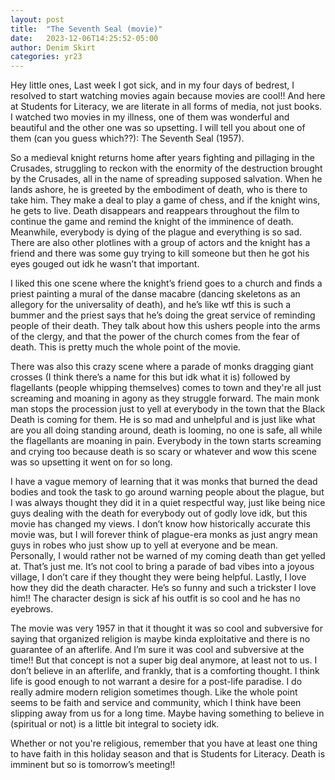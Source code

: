 ```yaml
---
layout: post
title:  "The Seventh Seal (movie)"
date:   2023-12-06T14:25:52-05:00
author: Denim Skirt
categories: yr23
---
```

Hey little ones,
Last week I got sick, and in my four days of bedrest, I resolved to start watching movies again because movies are cool!! And here at Students for Literacy, we are literate in all forms of media, not just books. I watched two movies in my illness, one of them was wonderful and beautiful and the other one was so upsetting. I will tell you about one of them (can you guess which??): The Seventh Seal (1957).

So a medieval knight returns home after years fighting and pillaging in the Crusades, struggling to reckon with the enormity of the destruction brought by the Crusades, all in the name of spreading supposed salvation. When he lands ashore, he is greeted by the embodiment of death, who is there to take him. They make a deal to play a game of chess, and if the knight wins, he gets to live. Death disappears and reappears throughout the film to continue the game and remind the knight of the imminence of death. Meanwhile, everybody is dying of the plague and everything is so sad. There are also other plotlines with a group of actors and the knight has a friend and there was some guy trying to kill someone but then he got his eyes gouged out idk he wasn’t that important. 

I liked this one scene where the knight’s friend goes to a church and finds a priest painting a mural of the danse macabre (dancing skeletons as an allegory for the universality of death), and he’s like wtf this is such a bummer and the priest says that he’s doing the great service of reminding people of their death. They talk about how this ushers people into the arms of the clergy, and that the power of the church comes from the fear of death. This is pretty much the whole point of the movie.

There was also this crazy scene where a parade of monks dragging giant crosses (I think there’s a name for this but idk what it is) followed by flagellants (people whipping themselves) comes to town and they're all just screaming and moaning in agony as they struggle forward. The main monk man stops the procession just to yell at everybody in the town that the Black Death is coming for them. He is so mad and unhelpful and is just like what are you all doing standing around, death is looming, no one is safe, all while the flagellants are moaning in pain. Everybody in the town starts screaming and crying too because death is so scary or whatever and wow this scene was so upsetting it went on for so long. 

I have a vague memory of learning that it was monks that burned the dead bodies and took the task to go around warning people about the plague, but I was always thought they did it in a quiet respectful way, just like being nice guys dealing with the death for everybody out of godly love idk, but this movie has changed my views. I don’t know how historically accurate this movie was, but I will forever think of plague-era monks as just angry mean guys in robes who just show up to yell at everyone and be mean. Personally, I would rather not be warned of my coming death than get yelled at. That’s just me. It’s not cool to bring a parade of bad vibes into a joyous village, I don’t care if they thought they were being helpful. 
Lastly, I love how they did the death character. He’s so funny and such a trickster I love him!! The character design is sick af his outfit is so cool and he has no eyebrows. 

The movie was very 1957 in that it thought it was so cool and subversive for saying that organized religion is maybe kinda exploitative and there is no guarantee of an afterlife. And I’m sure it was cool and subversive at the time!! But that concept is not a super big deal anymore, at least not to us. I don’t believe in an afterlife, and frankly, that is a comforting thought. I think life is good enough to not warrant a desire for a post-life paradise. I do really admire modern religion sometimes though. Like the whole point seems to be faith and service and community, which I think have been slipping away from us for a long time. Maybe having something to believe in (spiritual or not) is a little bit integral to society idk. 

Whether or not you're religious, remember that you have at least one thing to have faith in this holiday season and that is Students for Literacy. Death is imminent but so is tomorrow’s meeting!!
